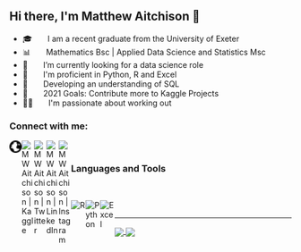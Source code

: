 ## Hi there, I'm Matthew Aitchison 👋

- 🎓    &nbsp;&nbsp;&nbsp;&nbsp;&nbsp;&nbsp;I am a recent graduate from the University of Exeter
- 📊    &nbsp;&nbsp;&nbsp;&nbsp;&nbsp;&nbsp;Mathematics Bsc | Applied Data Science and Statistics Msc
- 👔    &nbsp;&nbsp;&nbsp;&nbsp;&nbsp;&nbsp;I’m currently looking for a data science role
- 🧠    &nbsp;&nbsp;&nbsp;&nbsp;&nbsp;&nbsp;I'm proficient in Python, R and Excel
- 🚀    &nbsp;&nbsp;&nbsp;&nbsp;&nbsp;&nbsp;Developing an understanding of SQL
- 🥅    &nbsp;&nbsp;&nbsp;&nbsp;&nbsp;&nbsp;2021 Goals: Contribute more to Kaggle Projects
- 🏋🏻    &nbsp;&nbsp;&nbsp;&nbsp;&nbsp;&nbsp;I'm passionate about working out


### Connect with me:

[<img align="left" alt="Portfolio" width="22px" src="https://raw.githubusercontent.com/iconic/open-iconic/master/svg/globe.svg" />][website]
[<img align="left" alt="MWAitchison | Kaggle" width="22px" src="https://cdn.jsdelivr.net/npm/simple-icons@3.13.0/icons/kaggle.svg" />][Kaggle]
[<img align="left" alt="MWAitchison | Twitter" width="22px" src="https://cdn.jsdelivr.net/npm/simple-icons@v3/icons/twitter.svg" />][twitter]
[<img align="left" alt="MWAitchison | LinkedIn" width="22px" src="https://cdn.jsdelivr.net/npm/simple-icons@v3/icons/linkedin.svg" />][linkedin]
[<img align="left" alt="MWAitchison | Instagram" width="22px" src="https://cdn.jsdelivr.net/npm/simple-icons@v3/icons/instagram.svg" />][instagram]

<br />

### Languages and Tools

<br />

[<img align="left" alt="R" width="26px" src="https://cdn.jsdelivr.net/npm/simple-icons@3.13.0/icons/r.svg" />][R]
[<img align="left" alt="Python" width="26px" src="https://cdn.jsdelivr.net/npm/simple-icons@3.13.0/icons/python.svg" />][Python]
[<img align="left" alt="Excel" width="26px" src="https://cdn.jsdelivr.net/npm/simple-icons@3.13.0/icons/microsoftexcel.svg" />][Excel]

<br />


---
<!-- [![Matthew's GitHub stats](https://github-readme-stats.vercel.app/api?username=MWAitchison)](https://github.com/anuraghazra/github-readme-stats)

[![Top Langs](https://github-readme-stats.vercel.app/api/top-langs/?username=MWAitchison)](https://github.com/anuraghazra/github-readme-stats) -->


<a href="https://github.com/anuraghazra/github-readme-stats">
  <img align="center" src="https://github-readme-stats.vercel.app/api?username=MWAitchison)" />
</a>
<a href="https://github.com/anuraghazra/convoychat">
  <img align="center" src="https://github-readme-stats.vercel.app/api/top-langs/?username=MWAitchison" />
</a>




[website]: https://mwaitchison.github.io/
[Kaggle]: https://www.kaggle.com/matthewaitchison
[twitter]: https://twitter.com/MWAitchison
[instagram]: https://www.instagram.com/matthewaitchison/
[linkedin]: https://www.linkedin.com/in/mwaitchison/
[R]: https://www.r-project.org/
[Python]: https://www.python.org/
[Excel]: https://office.live.com/start/excel.aspx

